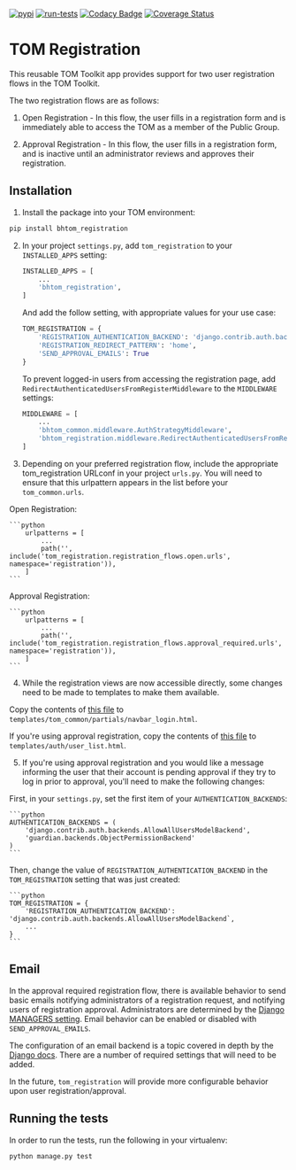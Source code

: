 [![pypi](https://img.shields.io/pypi/v/tom-registration.svg)](https://pypi.python.org/pypi/tom-registration)
[![run-tests](https://github.com/TOMToolkit/tom_registration/actions/workflows/run-tests.yml/badge.svg)](https://github.com/TOMToolkit/tom_registration/actions/workflows/run-tests.yml)
[![Codacy Badge](https://app.codacy.com/project/badge/Grade/96d28f95266144f7afc7d118050b24ba)](https://www.codacy.com/gh/TOMToolkit/tom_registration/dashboard?utm_source=github.com&amp;utm_medium=referral&amp;utm_content=TOMToolkit/tom_registration&amp;utm_campaign=Badge_Grade)
[![Coverage Status](https://coveralls.io/repos/github/TOMToolkit/tom_registration/badge.svg?branch=main)](https://coveralls.io/github/TOMToolkit/tom_registration?branch=main)

# TOM Registration

This reusable TOM Toolkit app provides support for two user registration flows in the TOM Toolkit.

The two registration flows are as follows:

 1. Open Registration - In this flow, the user fills in a registration form and is immediately able to access the TOM as a member of the Public Group.

 2. Approval Registration - In this flow, the user fills in a registration form, and is inactive until an administrator reviews and approves their registration.

## Installation

 1. Install the package into your TOM environment:
   ```bash
   pip install bhtom_registration
   ```

 2. In your project `settings.py`, add `tom_registration` to your `INSTALLED_APPS` setting:

    ```python
    INSTALLED_APPS = [
        ...
        'bhtom_registration',
    ]
    ```

    And add the follow setting, with appropriate values for your use case:

    ```python
    TOM_REGISTRATION = {
        'REGISTRATION_AUTHENTICATION_BACKEND': 'django.contrib.auth.backends.ModelBackend',
        'REGISTRATION_REDIRECT_PATTERN': 'home',
        'SEND_APPROVAL_EMAILS': True
    }
    ```

    To prevent logged-in users from accessing the registration page, add `RedirectAuthenticatedUsersFromRegisterMiddleware` to the `MIDDLEWARE` settings:

    ```python
    MIDDLEWARE = [
        ...
        'bhtom_common.middleware.AuthStrategyMiddleware',
        'bhtom_registration.middleware.RedirectAuthenticatedUsersFromRegisterMiddleware',
    ]
    ```

 3. Depending on your preferred registration flow, include the appropriate tom_registration URLconf in your project `urls.py`. You will need to ensure that this urlpattern appears in the list before your `tom_common.urls`.

Open Registration:

    ```python
        urlpatterns = [
            ...
            path('', include('tom_registration.registration_flows.open.urls', namespace='registration')),
        ]
    ```

Approval Registration:

    ```python
        urlpatterns = [
            ...
            path('', include('tom_registration.registration_flows.approval_required.urls', namespace='registration')),
        ]
    ```

 4. While the registration views are now accessible directly, some changes need to be made to templates to make them available.

Copy the contents of [this file](https://github.com/TOMToolkit/tom_registration/blob/main/templates/tom_common/partials/navbar_login.html) to `templates/tom_common/partials/navbar_login.html`.

If you're using approval registration, copy the contents of [this file](https://github.com/TOMToolkit/tom_registration/blob/main/templates/auth/user_list.html) to `templates/auth/user_list.html`.

 5. If you're using approval registration and you would like a message informing the user that their account is pending approval if they try to log in prior to approval, you'll need to make the following changes:

First, in your `settings.py`, set the first item of your `AUTHENTICATION_BACKENDS`:

    ```python
    AUTHENTICATION_BACKENDS = (
        'django.contrib.auth.backends.AllowAllUsersModelBackend',
        'guardian.backends.ObjectPermissionBackend'
    )
    ```

Then, change the value of `REGISTRATION_AUTHENTICATION_BACKEND` in the `TOM_REGISTRATION` setting that was just created:

    ```python
    TOM_REGISTRATION = {
        'REGISTRATION_AUTHENTICATION_BACKEND': 'django.contrib.auth.backends.AllowAllUsersModelBackend`,
        ...
    }
    ```

## Email

In the approval required registration flow, there is available behavior to send basic emails notifying administrators of a registration request, and notifying users of registration approval. Administrators are determined by the [Django MANAGERS setting](https://docs.djangoproject.com/en/3.1/ref/settings/#managers). Email behavior can be enabled or disabled with `SEND_APPROVAL_EMAILS`.

The configuration of an email backend is a topic covered in depth by the [Django docs](http://docs.djangoproject.com/en/3.1/topics/email/#smtp-backend). There are a number of required settings that will need to be added.

In the future, `tom_registration` will provide more configurable behavior upon user registration/approval.

## Running the tests

In order to run the tests, run the following in your virtualenv:

`python manage.py test`
